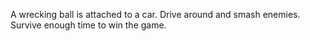 A wrecking ball is attached to a car. Drive around and smash enemies. Survive enough time to win the game.

